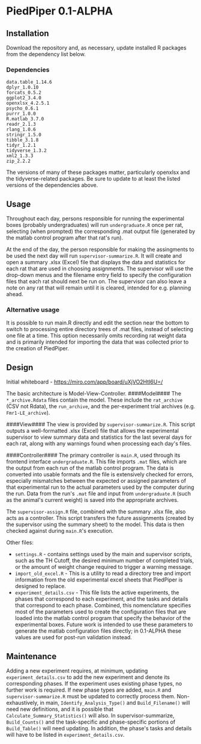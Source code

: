 # PiedPiper 0.1-ALPHA

## Installation
Download the repository and, as necessary, update installed R packages from the dependency list below.

### Dependencies
	data.table_1.14.6
	dplyr_1.0.10
	forcats_0.5.2
	ggplot2_3.4.0
	openxlsx_4.2.5.1
	psycho_0.6.1
	purrr_1.0.0
	R.matlab_3.7.0
	readr_2.1.3
	rlang_1.0.6
	stringr_1.5.0
	tibble_3.1.8
	tidyr_1.2.1
	tidyverse_1.3.2
	xml2_1.3.3 
	zip_2.2.2
	
The versions of many of these packages matter, particularly openxlsx and the tidyverse-related packages.
Be sure to update to at least the listed versions of the dependencies above.
	
## Usage
Throughout each day, persons responsible for running the experimental boxes (probably undergraduates) will run `undergraduate.R` once per rat, selecting (when prompted) the corresponding .mat output file (generated by the matlab control program after that rat's run).

At the end of the day, the person responsible for making the assingments to be used the next day will run `supervisor-summarize.R`. It will create and open a summary .xlsx (Excel) file that displays the data and statistics for each rat that are used in choosing assignments. The supervisor will use the drop-down menus and the filename entry field to specify the configuration files that each rat should next be run on. The supervisor can also leave a note on any rat that will remain until it is cleared, intended for e.g. planning ahead.

### Alternative usage
It is possible to run main.R directly and edit the section near the bottom to switch to processing entire directory trees of .mat files, instead of selecting one file at a time. This option necessarily omits recording rat weight data and is primarily intended for importing the data that was collected prior to the creation of PiedPiper.

	
## Design
Initial whiteboard - https://miro.com/app/board/uXjVO2HtI6U=/

The basic architecture is Model-View-Controller.
####Model####
The `*_archive.Rdata` files contain the model. These include the `rat_archive` (CSV not Rdata), the `run_archive`, and the per-experiment trial archives (e.g. `Fmr1-LE_archive`).

####View####
The view is provided by `supervisor-summarize.R`. This script outputs a well-formatted .xlsx (Excel) file that allows the experimental supervisor to view summary data and statistics for the last several days for each rat, along with any warnings found when processing each day's files.

####Controller####
The primary controller is `main.R`, used through its frontend interface `undergraduate.R`. This file imports `.mat` files, which are the output from each run of the  matlab control program. The data is converted into usable formats and the file is extensively checked for errors, especially mismatches between the expected or assigned parameters of that experimental run to the actual parameters used by the computer during the run. Data from the run's `.mat` file and input from `undergraduate.R` (such as the animal's current weight) is saved into the appropriate archives.

The `supervisor-assign.R` file, combined with the summary .xlsx file, also acts as a controller. This script transfers the future assignments (created by the supervisor using the summary sheet) to the model. This data is then checked against during `main.R`'s execution.

Other files:
- `settings.R` - contains settings used by the main and supervisor scripts, such as the TH Cutoff, the desired minimum number of completed trials, or the amount of weight change required to trigger a warning message.
- `import_old_excel.R` - This is a utility to read a directory tree and import information from the old experimental excel sheets that PiedPiper is designed to replace.
- `experiment_details.csv` - This file lists the active experiments, the phases that correspond to each experiment, and the tasks and details that correspond to each phase. Combined, this nomenclature specifies most of the parameters used to create the configuration files that are loaded into the matlab control program that specify the behavior of the experimental boxes. Future work is intended to use these parameters to generate the matlab configuration files directly; in 0.1-ALPHA these values are used for post-run validation instead.

## Maintenance
Adding a new experiment requires, at minimum, updating `experiment_details.csv` to add the new experiment and denote its corresponding phases. If the experiment uses existing phase types, no further work is required.
If new phase types are added, `main.R` and `supervisor-summarize.R` must be updated to correctly process them. Non-exhaustively, in main, `Identify_Analysis_Type()` and `Build_Filename()` will need new definitions, and it is possible that `Calculate_Summary_Statistics()` will also. In supervisor-summarize, `Build_Counts()` and the task-specific and phase-specific portions of `Build_Table()` will need updating. In addition, the phase's tasks and details will have to be listed in `experiment_details.csv`.


